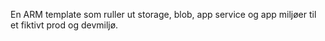 En ARM template som ruller ut storage, blob, app service og app miljøer til et fiktivt prod og devmiljø.